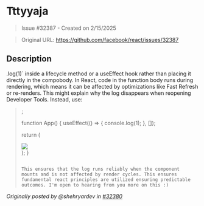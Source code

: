 # Tttyyaja

> Issue #32387 - Created on 2/15/2025

> Original URL: https://github.com/facebook/react/issues/32387

## Description

.log(1)` inside a lifecycle method or a useEffect hook rather than placing it directly in the compobody. In React, code in the function body runs during rendering, which means it can be affected by optimizations like Fast Refresh or re-renders. This might explain why the log disappears when reopening Developer Tools. Instead, use:
> 
> ;
> 
> function App() {
>   useEffect(() => {
>     console.log(1);
>   }, []);
> 
>   return (
>     <div>
>       <img src="https://cdn.example.com/u%CE%B1%AA%E1%BC%E1%B2%E1%AB%CE%B1%E1%A7%E1_600x600.png" />
>     </div>
>   );
> }
> ```
> 
> This ensures that the log runs reliably when the component mounts and is not affected by render cycles. This ensures fundamental react principles are utilized ensuring predictable outcomes. I'm open to hearing from you more on this :) 

 _Originally posted by @shehryardev in [#32380](https://github.com/facebook/react/issues/32380#issuecomment-2660809275)_
